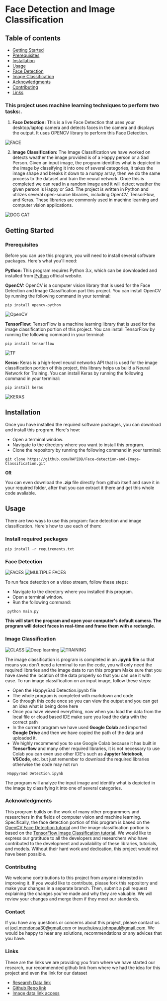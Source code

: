 # Face Detection and Image Classification


## Table of contents 
* [Getting Started](#Getting-Started) 
* [Prerequisites](#Prerequisites) 
* [Installation](#Installation)
* [Usage](#Usage)
* [Face Detection](#Face-Detection)
* [Image Classification](#Image-Classification)
* [Acknowledgments](#Acknowledgments)
* [Contributing](#Contributing)
* [Links](#Links)

### **This project uses machine learning techniques to perform two tasks:**.

1) **Face Detection:** This is a live Face Detection that uses your desktop/laptop camera and detects faces in the camera and displays the output. It uses OPENCV library to perform this Face Detection.

![FACE](https://user-images.githubusercontent.com/100001521/233773507-137f3680-69c6-460c-bd80-f559c57252dd.jpeg)


2) **Image Classification:** The Image Classification we have worked on detects weather the image provided is of a Happy person or a Sad Person. Given an input image, the program identifies what is depicted in the image by classifying it into one of several categories, it takes the image shape and breaks it down to a numpy array, then we do the same process to the dataset and train the neural network. Once this is completed we can read in a random image and it will detect weather the given person is Happy or Sad. The project is written in Python and utilizes several open-source libraries, including OpenCV, TensorFlow, and Keras. These libraries are commonly used in machine learning and computer vision applications.

![DOG CAT](https://user-images.githubusercontent.com/100001521/233773652-4651d914-48a8-489b-92fb-f3c602b22811.jpeg)


## Getting Started

### Prerequisites
Before you can use this program, you will need to install several software packages. Here's what you'll need:

**Python:** This program requires Python 3.x, which can be downloaded and installed from [Python](https://www.python.org/downloads/) official website. 

**OpenCV:** OpenCV is a computer vision library that is used for the Face Detection and Image Classification part this project. You can install OpenCV by running the following command in your terminal:

``` pip install opencv-python ```


![OpenCV](https://user-images.githubusercontent.com/100001521/233774150-e8f64546-99fe-4505-98b1-197172b70359.jpeg)


**TensorFlow:** TensorFlow is a machine learning library that is used for the image classification portion of this project. You can install TensorFlow by running the following command in your terminal:

``` pip install tensorflow ```

![TF](https://user-images.githubusercontent.com/100001521/233774204-25896e44-a21d-4c59-a681-914e478f9603.png)



**Keras:** Keras is a high-level neural networks API that is used for the image classification portion of this project, this library helps us build a Neural Network for Training. You can install Keras by running the following command in your terminal:

``` pip install keras ```

![KERAS](https://user-images.githubusercontent.com/100001521/233774286-17cc50a6-861a-4250-b898-d1a3015ea1f2.png)


## Installation
Once you have installed the required software packages, you can download and install this program. Here's how:

* Open a terminal window.
* Navigate to the directory where you want to install this program.
* Clone the repository by running the following command in your terminal:

``` git clone https://github.com/RAPZ0D/Face-detection-and-Image-Classification.git ```

**OR**

You can even download the **.zip** file directly from github itself and save it in your required folder, after that you can extract it there and get this whole code avaliable.

## Usage
There are two ways to use this program: face detection and image classification. Here's how to use each of them:

### Install required packages
``` pip install -r requirements.txt ```

### Face Detection
![FACES](https://user-images.githubusercontent.com/100001521/233774653-d2d64f06-84ad-4329-83e5-3a208d0f47eb.jpeg)
![MULTIPLE FACES](https://user-images.githubusercontent.com/100001521/233774658-0602f8d2-552c-445c-ac21-f89773d86677.jpeg)

To run face detection on a video stream, follow these steps:

* Navigate to the directory where you installed this program.
* Open a terminal window.
* Run the following command:

``` python main.py```

**This will start the program and open your computer's default camera. The program will detect faces in real-time and frame them with a rectangle.**

### Image Classification
![CLASS](https://user-images.githubusercontent.com/100001521/233774696-96187906-2b0a-4363-a80f-dfd79e6a9e66.jpeg)
![Deep learning](https://user-images.githubusercontent.com/100001521/233774801-649a602e-cace-49bc-a408-0cb1e8e6e44a.jpeg)
![TRAINING](https://user-images.githubusercontent.com/100001521/233774705-83fcf0a0-3005-4738-a480-55479b349c3d.png)

The image classification is program is completed in an **.ipynb file** so that means you don't need a terminal to run the code, you will only need the required libraries and the image data to run this program 
Make sure that you have saved the location of the data properly so that you can use it with ease. 
To run image classification on an input image, follow these steps:

* Open the Happy/Sad Detection.ipynb file 
* The whole program is completed with markdown and code
* Go through this code once so you can view the output and you can get an idea what is being done here
* Once you have viewed everything, now when you load the data from the local file or cloud based IDE make sure you load the data with the correct path 
* In the current program we have used **Google Colab** and imported **Google Drive** and then we have copied the path of the data and uploaded it.
* We highly recommend you to use Google Colab because it has built in **Tensorflow** and many other required libraries, it is not necessary to use Colab you can even use other IDE's such as **Jupyter Notebook**, **VSCode**, etc. but just remember to download the required libraries otherwise the code may not run 

``` Happy/Sad Detection.ipynb```


The program will analyze the input image and identify what is depicted in the image by classifying it into one of several categories.

### Acknowledgments
This program builds on the work of many other programmers and researchers in the fields of computer vision and machine learning. Specifically, the face detection portion of this program is based on the [OpenCV Face Detection tutorial](https://docs.opencv.org/3.4/df/d6c/tutorial_js_face_detection_camera.html) and the image classification portion is based on the [TensorFlow Image Classification tutorial](https://www.tensorflow.org/tutorials/images/classification). We would like to express our gratitude to all the developers and researchers who have contributed to the development and availability of these libraries, tutorials, and models. Without their hard work and dedication, this project would not have been possible.

### Contributing
We welcome contributions to this project from anyone interested in improving it. If you would like to contribute, please fork this repository and make your changes in a separate branch. Then, submit a pull request explaining the changes you've made and why they are valuable. We will review your changes and merge them if they meet our standards.

### Contact
If you have any questions or concerns about this project, please contact us at joel.mendonsa30@gmail.com or iwuchukwu.johnpaul@gmail.com. We would be happy to hear any solutions, recommendations or any advices that you have.

### Links 
These are the links we are providing you from where we have started our research, our recommended github link from where we had the idea for this project and even the link for our dataset 
* [Research Data link](https://arxiv.org/pdf/1710.07557v1.pdf)
* [Github Repo link](https://github.com/oarriaga/face_classification)
* [Image data link access](https://drive.google.com/drive/folders/14Xnyjp4x-Flj3qfSc-7oZtN9uZiBCMVX)

